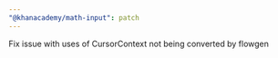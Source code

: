 ```yaml
---
"@khanacademy/math-input": patch
---
```


Fix issue with uses of CursorContext not being converted by flowgen
